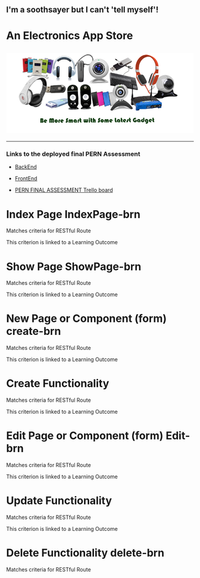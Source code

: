 ## I'm a soothsayer but I can't 'tell myself'!


# An Electronics App Store 

## ![Tux, the Linux mascot](./assets/product-images/electronic_gadgets.png) ##
---


### Links to the deployed final PERN Assessment  ###

- [BackEnd](https://pern-backend.herokuapp.com/)


- [FrontEnd](https://pern-frontend.netlify.app/)

- [PERN FINAL ASSESSMENT Trello board](https://trello.com/b/YxZoyTCe/pern-final-assessment)


# Index Page IndexPage-brn
Matches criteria for RESTful Route

This criterion is linked to a Learning Outcome
# Show Page  ShowPage-brn
Matches criteria for RESTful Route

This criterion is linked to a Learning Outcome

# New Page or Component (form) create-brn
Matches criteria for RESTful Route

This criterion is linked to a Learning Outcome
# Create Functionality  
Matches criteria for RESTful Route

This criterion is linked to a Learning Outcome
# Edit Page or Component (form) Edit-brn
Matches criteria for RESTful Route

This criterion is linked to a Learning Outcome
# Update Functionality       
Matches criteria for RESTful Route

This criterion is linked to a Learning Outcome
# Delete Functionality   delete-brn
Matches criteria for RESTful Route
